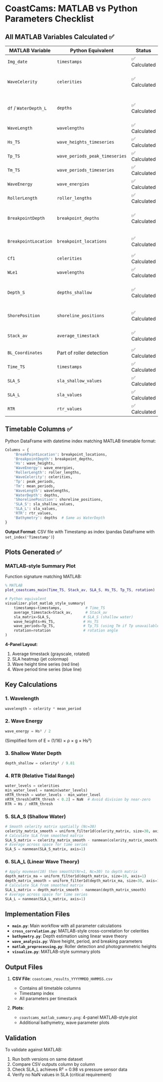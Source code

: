 # CoastCams: MATLAB vs Python Parameters Checklist

## All MATLAB Variables Calculated ✅

| MATLAB Variable | Python Equivalent | Status | Notes |
|----------------|------------------|--------|-------|
| `Img_date` | `timestamps` | ✅ Calculated | From image filenames |
| `WaveCelerity` | `celerities` | ✅ Calculated | From MATLAB-style cross-correlation |
| `df` / `WaterDepth_L` | `depths` | ✅ Calculated | From LinearC (linear wave theory) |
| `WaveLength` | `wavelengths` | ✅ Calculated | L = C × T |
| `Hs_TS` | `wave_heights_timeseries` | ✅ Calculated | Significant wave height |
| `Tp_TS` | `wave_periods_peak_timeseries` | ✅ Calculated | Peak period |
| `Tm_TS` | `wave_periods_timeseries` | ✅ Calculated | Mean period |
| `WaveEnergy` | `wave_energies` | ✅ Calculated | E = Hs²/2 |
| `RollerLength` | `roller_lengths` | ✅ Calculated | From roller detection |
| `BreakpointDepth` | `breakpoint_depths` | ✅ Calculated | From breaking wave analysis |
| `BreakpointLocation` | `breakpoint_locations` | ✅ Calculated | Breaking wave position |
| `Cf1` | `celerities` | ✅ Calculated | Same as WaveCelerity |
| `WLe1` | `wavelengths` | ✅ Calculated | Same as WaveLength |
| `Depth_S` | `depths_shallow` | ✅ Calculated | C²/g (shallow water approx) |
| `ShorePosition` | `shoreline_positions` | ✅ Calculated | From shoreline detection |
| `Stack_av` | `average_timestack` | ✅ Calculated | Average timestack matrix |
| `BL_Coordinates` | Part of roller detection | ✅ Calculated | Breaking line coordinates |
| `Time_TS` | `timestamps` | ✅ Calculated | Time array |
| `SLA_S` | `sla_shallow_values` | ✅ Calculated | Shallow water SLA |
| `SLA_L` | `sla_values` | ✅ Calculated | Linear wave theory SLA |
| `RTR` | `rtr_values` | ✅ Calculated | Relative Tidal Range |

## Timetable Columns ✅

Python DataFrame with datetime index matching MATLAB timetable format:

```python
Columns = {
    'BreakPointLocation': breakpoint_locations,
    'BreakpointDepth': breakpoint_depths,
    'Hs': wave_heights,
    'WaveEnergy': wave_energies,
    'RollerLength': roller_lengths,
    'WaveCelerity': celerities,
    'Tp': peak_periods,
    'Tm': mean_periods,
    'WaveLength': wavelengths,
    'WaterDepth': depths,
    'ShorelinePosition': shoreline_positions,
    'SLA_S': sla_shallow_values,
    'SLA_L': sla_values,
    'RTR': rtr_values,
    'Bathymetry': depths  # Same as WaterDepth
}
```

**Output Format**: CSV file with Timestamp as index (pandas DataFrame with `set_index('Timestamp')`)

## Plots Generated ✅

### MATLAB-style Summary Plot
Function signature matching MATLAB:
```matlab
% MATLAB
plot_coastcams_main(Time_TS, Stack_av, SLA_S, Hs_TS, Tp_TS, rotation)
```

```python
# Python equivalent
visualizer.plot_matlab_style_summary(
    timestamps=timestamps,           # Time_TS
    average_timestack=Stack_av,      # Stack_av
    sla_matrix=SLA_S,               # SLA_S (shallow water)
    wave_heights=Hs_TS,             # Hs_TS
    wave_periods=Tp_TS,             # Tp_TS (using Tm if Tp unavailable)
    rotation=rotation               # rotation angle
)
```

**4-Panel Layout**:
1. Average timestack (grayscale, rotated)
2. SLA heatmap (jet colormap)
3. Wave height time series (red line)
4. Wave period time series (blue line)

## Key Calculations

### 1. Wavelength
```python
wavelength = celerity * mean_period
```

### 2. Wave Energy
```python
wave_energy = Hs² / 2
```
(Simplified form of E = (1/16) × ρ × g × Hs²)

### 3. Shallow Water Depth
```python
depth_shallow = celerity² / 9.81
```

### 4. RTR (Relative Tidal Range)
```python
water_levels = celerities
min_water_level = nanmin(water_levels)
nRTR_thresh = water_levels - min_water_level
nRTR_thresh[nRTR_thresh < 0.2] = NaN  # Avoid division by near-zero
RTR = Hs / nRTR_thresh
```

### 5. SLA_S (Shallow Water)
```python
# Smooth celerity matrix spatially (Nc=30)
celerity_matrix_smooth = uniform_filter1d(celerity_matrix, size=30, axis=1)
# Calculate SLA from smoothed matrix
SLA_S_matrix = celerity_matrix_smooth - nanmean(celerity_matrix_smooth)
# Average across space for time series
SLA_S = nanmean(SLA_S_matrix, axis=1)
```

### 6. SLA_L (Linear Wave Theory)
```python
# Apply movmean(10) then smooth2(Nr=1, Nc=30) to depth matrix
depth_matrix_ma = uniform_filter1d(depth_matrix, size=10, axis=1)
depth_matrix_smooth = uniform_filter1d(depth_matrix_ma, size=30, axis=1)
# Calculate SLA from smoothed matrix
SLA_L_matrix = depth_matrix_smooth - nanmean(depth_matrix_smooth)
# Average across space for time series
SLA_L = nanmean(SLA_L_matrix, axis=1)
```

## Implementation Files

- **`main.py`**: Main workflow with all parameter calculations
- **`cross_correlation.py`**: MATLAB-style cross-correlation for celerities
- **`bathymetry.py`**: Depth estimation using linear wave theory
- **`wave_analysis.py`**: Wave height, period, and breaking parameters
- **`matlab_preprocessing.py`**: Roller detection and photogrammetric heights
- **`visualize.py`**: MATLAB-style summary plots

## Output Files

1. **CSV File**: `coastcams_results_YYYYMMDD_HHMMSS.csv`
   - Contains all timetable columns
   - Timestamp index
   - All parameters per timestack

2. **Plots**:
   - `coastcams_matlab_summary.png`: 4-panel MATLAB-style plot
   - Additional bathymetry, wave parameter plots

## Validation

To validate against MATLAB:
1. Run both versions on same dataset
2. Compare CSV outputs column by column
3. Check SLA_L achieves R² = 0.98 vs pressure sensor data
4. Verify no NaN values in SLA (critical requirement)
